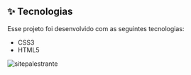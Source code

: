 ## ✨ Tecnologias

Esse projeto foi desenvolvido com as seguintes tecnologias:

- CSS3
- HTML5



![sitepalestrante](https://user-images.githubusercontent.com/67985114/170124388-362352d2-9033-4732-b40e-5c332ea24846.png)
